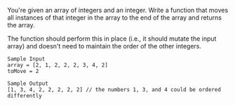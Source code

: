 You're given an array of integers and an integer. Write a function that moves all instances of that integer in the array to the end of the array and returns the array.

The function should perform this in place (i.e., it should mutate the input array) and doesn't need to maintain the order of the other integers.

```
Sample Input
array = [2, 1, 2, 2, 2, 3, 4, 2]
toMove = 2
```
```
Sample Output
[1, 3, 4, 2, 2, 2, 2, 2] // the numbers 1, 3, and 4 could be ordered differently
```